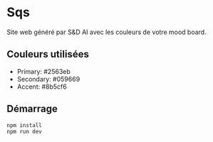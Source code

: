 # Sqs

Site web généré par S&D AI avec les couleurs de votre mood board.

## Couleurs utilisées
- Primary: #2563eb
- Secondary: #059669
- Accent: #8b5cf6

## Démarrage
```bash
npm install
npm run dev
```
